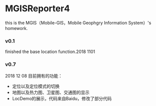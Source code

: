 # MGISReporter4

this is the MGIS（Mobile-GIS，Mobile Geophgry Information System）'s homework.

### v0.1
finished the base location function.2018 1101

### v0.7 
2018 12 08
目前拥有的功能：
  * 定位以及定位模式的切换
  * 地图以及热力图、卫星图、交通图的显示
  * LocDemo的展示，代码来自Baidu，修改了部分代码
